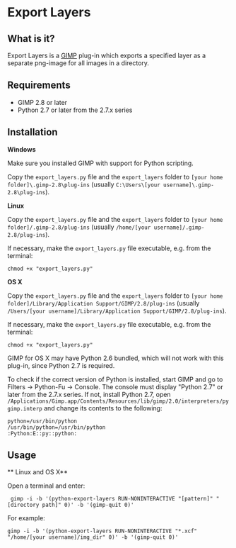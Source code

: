 Export Layers
=============
What is it?
-----------

Export Layers is a [GIMP](https://www.gimp.org/) plug-in which exports a specified layer as a separate png-image for all images in a directory.

Requirements
------------

* GIMP 2.8 or later
* Python 2.7 or later from the 2.7.x series

Installation
------------

**Windows**

Make sure you installed GIMP with support for Python scripting.

Copy the `export_layers.py` file and the `export_layers` folder to
`[your home folder]\.gimp-2.8\plug-ins` (usually `C:\Users\[your username]\.gimp-2.8\plug-ins`).


**Linux**

Copy the `export_layers.py` file and the `export_layers` folder to
`[your home folder]/.gimp-2.8/plug-ins` (usually `/home/[your username]/.gimp-2.8/plug-ins`).

If necessary, make the `export_layers.py` file executable, e.g. from the terminal:

    chmod +x "export_layers.py"


**OS X**

Copy the `export_layers.py` file and the `export_layers` folder to
`[your home folder]/Library/Application Support/GIMP/2.8/plug-ins` (usually `/Users/[your username]/Library/Application Support/GIMP/2.8/plug-ins`).

If necessary, make the `export_layers.py` file executable, e.g. from the terminal:

    chmod +x "export_layers.py"

GIMP for OS X may have Python 2.6 bundled, which will not work with this plug-in,
since Python 2.7 is required.

To check if the correct version of Python is installed, start GIMP and go to
Filters -> Python-Fu -> Console. The console must display "Python 2.7" or later
from the 2.7.x series. If not, install Python 2.7, open
`/Applications/Gimp.app/Contents/Resources/lib/gimp/2.0/interpreters/pygimp.interp`
and change its contents to the following:

    python=/usr/bin/python
    /usr/bin/python=/usr/bin/python
    :Python:E::py::python:


Usage
-----
** Linux and OS X**

Open a terminal and enter:

     gimp -i -b '(python-export-layers RUN-NONINTERACTIVE "[pattern]" "[directory path]" 0)' -b '(gimp-quit 0)'


For example:

    gimp -i -b '(python-export-layers RUN-NONINTERACTIVE "*.xcf" "/home/[your username]/img_dir" 0)' -b '(gimp-quit 0)'